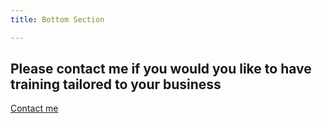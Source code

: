 ```yaml
---
title: Bottom Section

---
```

<h2 class="title is-size-6">Please contact me if you would you like to have training tailored to your business</h2>

<a class="button" href="/en/contact" target="_self">Contact me</a>